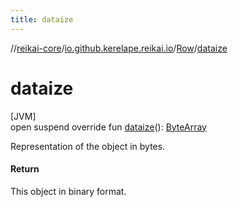 ```yaml
---
title: dataize
---
```

//[reikai-core](../../../index.html)/[io.github.kerelape.reikai.io](../index.html)/[Row](index.html)/[dataize](dataize.html)



# dataize



[JVM]\
open suspend override fun [dataize](dataize.html)(): [ByteArray](https://kotlinlang.org/api/latest/jvm/stdlib/kotlin/-byte-array/index.html)



Representation of the object in bytes.



#### Return



This object in binary format.




